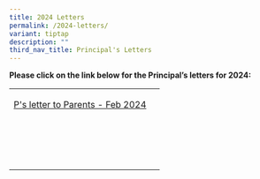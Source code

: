 ```yaml
---
title: 2024 Letters
permalink: /2024-letters/
variant: tiptap
description: ""
third_nav_title: Principal's Letters
---
```

<p><strong>Please click on the link below for the Principal’s letters for 2024:</strong>
</p>
<table>
<tbody>
<tr>
<td rowspan="1" colspan="1">
<p><a href="https://drive.google.com/file/d/1Q2RNTKH99TXBsYn9-VKJ5ectaQuUrsds/view?usp=sharing" rel="noopener noreferrer nofollow" target="_blank">P's letter to Parents - Feb 2024</a>
</p>
</td>
<td rowspan="1" colspan="1">
<p></p>
</td>
</tr>
<tr>
<td rowspan="1" colspan="1">
<p></p>
</td>
<td rowspan="1" colspan="1">
<p></p>
</td>
</tr>
<tr>
<td rowspan="1" colspan="1">
<p></p>
</td>
<td rowspan="1" colspan="1">
<p></p>
</td>
</tr>
<tr>
<td rowspan="1" colspan="1">
<p></p>
</td>
<td rowspan="1" colspan="1">
<p></p>
</td>
</tr>
<tr>
<td rowspan="1" colspan="1">
<p></p>
</td>
<td rowspan="1" colspan="1">
<p></p>
</td>
</tr>
</tbody>
</table>
<p></p>